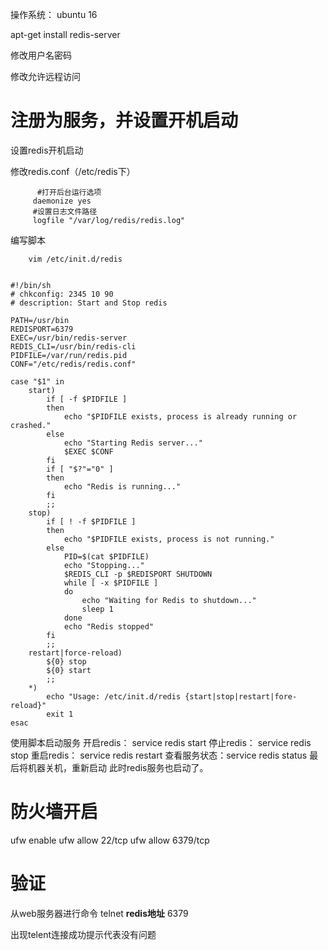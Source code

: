 操作系统： ubuntu 16

apt-get install redis-server

修改用户名密码

修改允许远程访问

# 注册为服务，并设置开机启动 #
设置redis开机启动

修改redis.conf（/etc/redis下）

          #打开后台运行选项
         daemonize yes
         #设置日志文件路径
         logfile "/var/log/redis/redis.log"

编写脚本

        vim /etc/init.d/redis

```

#!/bin/sh
# chkconfig: 2345 10 90
# description: Start and Stop redis

PATH=/usr/bin
REDISPORT=6379
EXEC=/usr/bin/redis-server
REDIS_CLI=/usr/bin/redis-cli
PIDFILE=/var/run/redis.pid
CONF="/etc/redis/redis.conf"

case "$1" in
    start)
        if [ -f $PIDFILE ]
        then
            echo "$PIDFILE exists, process is already running or crashed."
        else
            echo "Starting Redis server..."
            $EXEC $CONF
        fi
        if [ "$?"="0" ]
        then
            echo "Redis is running..."
        fi
        ;;
    stop)
        if [ ! -f $PIDFILE ]
        then
            echo "$PIDFILE exists, process is not running."
        else
            PID=$(cat $PIDFILE)
            echo "Stopping..."
            $REDIS_CLI -p $REDISPORT SHUTDOWN
            while [ -x $PIDFILE ]
            do
                echo "Waiting for Redis to shutdown..."
                sleep 1
            done
            echo "Redis stopped"
        fi
        ;;
    restart|force-reload)
        ${0} stop
        ${0} start
        ;;
    *)
        echo "Usage: /etc/init.d/redis {start|stop|restart|fore-reload}"
        exit 1
esac

```

使用脚本启动服务
          开启redis： service redis start
          停止redis： service redis stop
          重启redis： service redis restart
         查看服务状态：service redis status
最后将机器关机，重新启动
         此时redis服务也启动了。

# 防火墙开启 #
ufw enable
ufw allow 22/tcp
ufw allow 6379/tcp

# 验证 #


 从web服务器进行命令 telnet **redis地址** 6379

出现telent连接成功提示代表没有问题